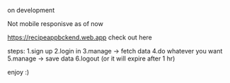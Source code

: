 on development

Not mobile responisve as of now

https://recipeappbckend.web.app
check out here



steps:
1.sign up
2.login in
3.manage -> fetch data
4.do whatever you want 
5.manage -> save data
6.logout (or it will expire after 1 hr)

enjoy :)
